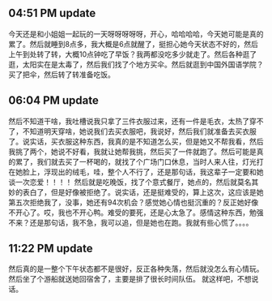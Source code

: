 04:51 PM update
---
今天还是和小姐姐一起玩的一天呀呀呀呀呀，开心，哈哈哈哈，今天她可能是真的累了。然后就睡到8点多，我大概是6点就醒了，挺担心她今天状态不好的，然后上午到处转了转，大概10点钟吃了早饭？我两都没吃多少就走了。然后各种逛了逛，太阳实在是太毒了，然后我们找了个地方买伞。然后就逛到中国外国语学院？买了把伞，然后转了转准备吃饭。

06:04 PM update
---

然后不知道干啥，我吐槽说我只拿了三件衣服过来，还有一件是毛衣，太热了穿不了，不知道明天穿啥，她说我们去买衣服吧，我说好，然后我们就准备去买衣服了。说实话，买衣服这种东西，我真的是不知道怎么买，但是她又不帮我看，然后我挑了两个，她说不好看，我就让她帮我挑，然后买了一件就跑了。然后可能是真的累了，我们就去买了一杯喝的，就找了个广场门口休息，当时人来人往，灯光打在她脸上，浮现出的绒毛，哇，整个人不行了，还是那句话，我这辈子一定要和她谈一次恋爱！！！！
然后就是吃晚饭，找了个意式餐厅，她点的，然后就莫名其妙的表白了，但是好像被拒绝了。说实话，还是挺难受的，算上这次，这应该是她第五次拒绝我了，没事，她还有94次机会？感觉她心情也挺沉重的？反正她好像不开心了。哎，我也不开心鸭。难受的要死，还是心太急了。感情这种东西，勉强不来？还是那句话，我不急，我可以追，但是她也在跑。我就有些心慌了。。。。

11:22 PM update
---
然后真的是一整个下午状态都不是很好，反正各种失落，然后就没怎么有心情玩。
然后坐了个游船就送她回宿舍了，主要是排了很长时间队伍。
就这样吧，不想说话。
